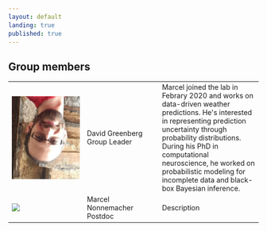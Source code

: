 ```yaml
---
layout: default
landing: true
published: true
---
```


## Group members
 <table style="width:100%">
   <colgroup>
    <col style="width:30%">
    <col style="width:30%">    
    <col>
  </colgroup>
  <tr>
    <td><img align="center" src="david.JPG" style="margin: 0px 0px 0px 0px; vertical-align:top"></td>
    <td>David Greenberg<br/>
    Group Leader</td>
    <td>Marcel joined the lab in Febrary 2020 and works on data-driven weather predictions. He's interested in representing prediction uncertainty through probability distributions. During his PhD in computational neuroscience, he worked on probabilistic modeling for incomplete data and black-box Bayesian inference.</td>
  </tr>
  <tr>
    <td><img align="center" src="marcel.png" style="margin: 0px 0px 0px 0px; vertical-align:top"></td>
    <td>Marcel Nonnemacher<br/>
    Postdoc</td>
    <td>Description</td>
  </tr>
</table> 